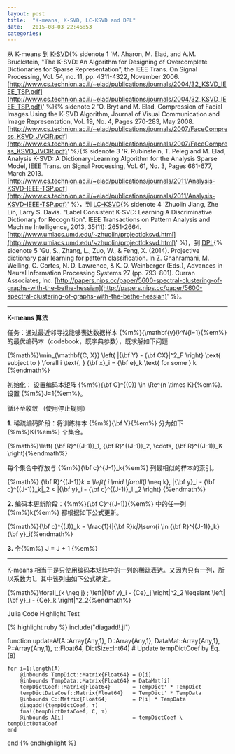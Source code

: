 ```yaml
---
layout: post
title:  "K-means, K-SVD, LC-KSVD and DPL"
date:   2015-08-03 22:46:53
categories:
---
```


从 K-means 到 [K-SVD](http://www.cs.technion.ac.il/~elad/publications/journals/2004/32_KSVD_IEEE_TSP.pdf){% sidenote 1 'M. Aharon, M. Elad, and A.M. Bruckstein, "The K-SVD: An Algorithm for Designing of Overcomplete Dictionaries for Sparse Representation", the IEEE Trans. On Signal Processing, Vol. 54, no. 11, pp. 4311-4322, November 2006. [http://www.cs.technion.ac.il/~elad/publications/journals/2004/32_KSVD_IEEE_TSP.pdf](http://www.cs.technion.ac.il/~elad/publications/journals/2004/32_KSVD_IEEE_TSP.pdf)' %}{% sidenote 2 'O. Bryt and M. Elad, Compression of Facial Images Using the K-SVD Algorithm, Journal of Visual Communication and Image Representation, Vol. 19, No. 4, Pages 270-283, May 2008. [http://www.cs.technion.ac.il/~elad/publications/journals/2007/FaceCompress_KSVD_JVCIR.pdf](http://www.cs.technion.ac.il/~elad/publications/journals/2007/FaceCompress_KSVD_JVCIR.pdf)' %}{% sidenote 3 'R. Rubinstein, T. Peleg and M. Elad, Analysis K-SVD: A Dictionary-Learning Algorithm for the Analysis Sparse Model, IEEE Trans. on Signal Processing, Vol. 61, No. 3, Pages 661-677, March 2013. [http://www.cs.technion.ac.il/~elad/publications/journals/2011/Analysis-KSVD-IEEE-TSP.pdf](http://www.cs.technion.ac.il/~elad/publications/journals/2011/Analysis-KSVD-IEEE-TSP.pdf)' %}，到 [LC-KSVD](http://www.umiacs.umd.edu/~zhuolin/projectlcksvd.html){% sidenote 4 'Zhuolin Jiang, Zhe Lin, Larry S. Davis. "Label Consistent K-SVD: Learning A Discriminative Dictionary for Recognition". IEEE Transactions on Pattern Analysis and Machine Intelligence, 2013, 35(11): 2651-2664. [http://www.umiacs.umd.edu/~zhuolin/projectlcksvd.html](http://www.umiacs.umd.edu/~zhuolin/projectlcksvd.html)' %}，到 [DPL](http://papers.nips.cc/paper/5600-spectral-clustering-of-graphs-with-the-bethe-hessian){% sidenote 5 'Gu, S., Zhang, L., Zuo, W., & Feng, X. (2014). Projective dictionary pair learning for pattern classification. In Z. Ghahramani, M. Welling, C. Cortes, N. D. Lawrence, & K. Q. Weinberger (Eds.), Advances in Neural Information Processing Systems 27 (pp. 793–801). Curran Associates, Inc. [http://papers.nips.cc/paper/5600-spectral-clustering-of-graphs-with-the-bethe-hessian](http://papers.nips.cc/paper/5600-spectral-clustering-of-graphs-with-the-bethe-hessian)' %}。

----

**K-means 算法**

任务：通过最近邻寻找能够表达数据样本 {%m%}\{\mathbf{y}_i\}^N_{i=1}{%em%} 的最优编码本（codebook，既字典参数），既求解如下问题

{%math%}\min_{\mathbf{C, X}} \left\{ \|{\bf Y} - {\bf CX}\|^2_F \right\} \text{ subject to } \forall i \text{, } {\bf x}_i = {\bf e}_k \text{ for some } k {%endmath%}

<!--more-->

初始化： 设置编码本矩阵 {%m%}{\bf C}^{(0)} \in \Re^{n \times K}{%em%}. 设置 {%m%}J=1{%em%}。

循环至收敛 （使用停止规则）

**1.** 稀疏编码阶段：将训练样本 {%m%}{\bf Y}{%em%} 分为如下 {%m%}K{%em%} 个集合。

{%math%}\left( {\bf R}^{(J-1)}_1, {\bf R}^{(J-1)}_2, \cdots, {\bf R}^{(J-1)}_K \right){%endmath%}

每个集合中存放与 {%m%}{\bf c}^{J-1}_k{%em%} 列最相似的样本的索引。

{%math%} {\bf R}^{(J-1)}_k = \left\{ i \mid \forall_{l \neq k}, \|{\bf y}_i - {\bf c}^{(J-1)}_k\|_2 < \|{\bf y}_i - {\bf c}^{(J-1)}_l\|_2  \right\} {%endmath%}

**2.** 编码本更新阶段：{%m%}{\bf C}^{(J-1)}{%em%} 中的任一列 {%m%}k{%em%} 都根据如下公式更新。

{%math%}{\bf c}^{(J)}_k = \frac{1}{|{\bf R}_k|}\sum_{i \in {\bf R}^{(J-1)}_k}{\bf y}_i{%endmath%}

**3.** 令{%m%} J = J + 1 {%em%}

----

K-means 相当于是只使用编码本矩阵中的一列的稀疏表达。又因为只有一列，所以系数为1。其中该列由如下公式确定。

{%math%}\forall_{k \neq j} \; \left\|{\bf y}_i - {Ce}_j \right\|^2_2 \leqslant \left\|{\bf y}_i - {Ce}_k \right\|^2_2{%endmath%}

<!--more-->

Julia Code Highlight Test

{% highlight ruby %}
include("diagadd!.jl")

function updateA!(A::Array{Any,1}, 
                  D::Array{Any,1}, 
                  DataMat::Array{Any,1}, 
                  P::Array{Any,1}, 
                  τ::Float64, 
                  DictSize::Int64)
    # Update tempDictCoef by Eq. (8)

    for i=1:length(A)
        @inbounds TempDict::Matrix{Float64} = D[i]
        @inbounds TempData::Matrix{Float64} = DataMat[i]
        tempDictCoef::Matrix{Float64}       = TempDict' * TempDict
        tempDictDataCoef::Matrix{Float64}   = TempDict' * TempData
        @inbounds C::Matrix{Float64}        = P[i] * TempData
        diagadd!(tempDictCoef, τ)
        fma!(tempDictDataCoef, C, τ)
        @inbounds A[i]                      = tempDictCoef \ tempDictDataCoef
    end
end
{% endhighlight %}
